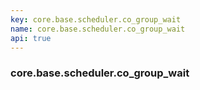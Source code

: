```yaml
---
key: core.base.scheduler.co_group_wait
name: core.base.scheduler.co_group_wait
api: true
---
```


### core.base.scheduler.co_group_wait
